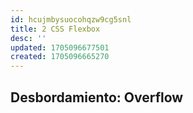 ```yaml
---
id: hcujmbysuocohqzw9cg5snl
title: 2 CSS Flexbox
desc: ''
updated: 1705096677501
created: 1705096665270
---
```



## Desbordamiento: Overflow

